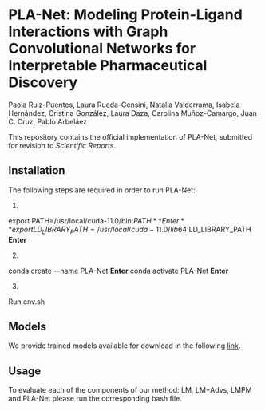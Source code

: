 # PLA-Net: Modeling Protein-Ligand Interactions with Graph Convolutional Networks for Interpretable Pharmaceutical Discovery

Paola Ruiz-Puentes, Laura Rueda-Gensini, Natalia Valderrama, Isabela Hernández, Cristina González, Laura Daza, Carolina Muñoz-Camargo, Juan C. Cruz, Pablo Arbeláez

This repository contains the official implementation of PLA-Net, submitted for revision to *Scientific Reports*. 

## Installation
The following steps are required in order to run PLA-Net:

1.
export PATH=/usr/local/cuda-11.0/bin:$PATH **Enter**
export LD_LIBRARY_PATH=/usr/local/cuda-11.0/lib64:$LD_LIBRARY_PATH **Enter**

2.
conda create --name PLA-Net **Enter**
conda activate PLA-Net **Enter**

3.
Run env.sh

## Models
We provide trained models available for download in the following [link](http://157.253.243.19/PLA-Net/).

## Usage
To evaluate each of the components of our method: LM, LM+Advs, LMPM and PLA-Net please run the corresponding bash file.
